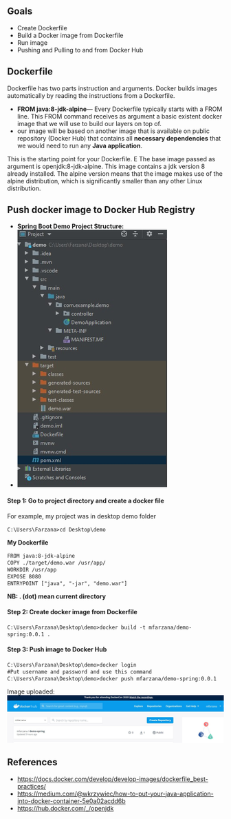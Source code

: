 ## Goals
- Create Dockerfile 
- Build a Docker image from Dockerfile
- Run image
- Pushing and Pulling to and from Docker Hub

## Dockerfile
Dockerfile has two parts instruction and arguments. Docker builds images automatically by reading the instructions from a Dockerfile. 
- **FROM java:8-jdk-alpine**— Every Dockerfile typically starts with a FROM line. This FROM command receives as argument a basic existent docker image that we will use to build our layers on top of.
-  our image will be based on another image that is available on public repository (Docker Hub) that contains all **necessary dependencies** that we would need to run any **Java application**.


This is the starting point for your Dockerfile. E  The base image passed as argument is openjdk:8-jdk-alpine. This image contains a jdk version 8 already installed. The alpine version means that the image makes use of the alpine distribution, which is significantly smaller than any other Linux distribution.

## Push docker image to Docker Hub Registry
- **Spring Boot Demo Project Structure:**
- ![enter image description here](https://github.com/Mfarzana/docker-learning/blob/master/images/demo-project-structure.jpg)
#### Step 1: Go to project directory and create a docker file 
 For example, my project was in desktop demo folder
  ```
  C:\Users\Farzana>cd Desktop\demo
  ```
  **My  Dockerfile** 
	
	FROM java:8-jdk-alpine
	COPY ./target/demo.war /usr/app/
	WORKDIR /usr/app
	EXPOSE 8080
	ENTRYPOINT ["java", "-jar", "demo.war"]
	
 **NB:  . (dot) mean current directory** 
####  Step 2: Create docker image from Dockerfile
 ```
 C:\Users\Farzana\Desktop\demo>docker build -t mfarzana/demo-spring:0.0.1 . 
 ```

#### Step 3: Push image to Docker Hub
```
C:\Users\Farzana\Desktop\demo>docker login 
#Put username and password and use this command
C:\Users\Farzana\Desktop\demo>docker push mfarzana/demo-spring:0.0.1
 ```
 Image  uploaded: ![](https://github.com/Mfarzana/docker-learning/blob/master/images/demo-spring-dockerhub.jpg)
  




## References
- https://docs.docker.com/develop/develop-images/dockerfile_best-practices/
- https://medium.com/@wkrzywiec/how-to-put-your-java-application-into-docker-container-5e0a02acdd6b
- https://hub.docker.com/_/openjdk

<!--stackedit_data:
eyJoaXN0b3J5IjpbLTEzNjExNTc1NjgsLTExNjI0NTA2MDgsLT
IxMjc0NjAzNjAsMTcxOTM2MzU4NCwxNDMxOTY3ODIsOTA0Mzgy
MDc1LC01ODI5MTYyODYsMTM3NzIzMjM4MCwxNzAwODU5NzkzLC
0xNjIwMDEyNDQ0LDYyMDcyOTkwNiwxMzUxMTYyNzg5LDEwMzIx
MTI3NTMsLTExMDMwNzQ2NzcsLTc3MTcwNDM4OCwtMjA5NjMyMj
gzNiwxMzczMTAwNjU2LC0yMTE0MTQ3NzAyLDgxMjY4NzM5Niw3
NTY3NTYxOTddfQ==
-->